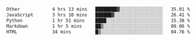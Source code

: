 <!--START_SECTION:waka-->

```txt
Other            4 hrs 13 mins   ████████▓░░░░░░░░░░░░░░░░   35.01 %
JavaScript       3 hrs 10 mins   ██████▓░░░░░░░░░░░░░░░░░░   26.41 %
Python           1 hr 51 mins    ████░░░░░░░░░░░░░░░░░░░░░   15.38 %
Markdown         1 hr 5 mins     ██▒░░░░░░░░░░░░░░░░░░░░░░   09.06 %
HTML             34 mins         █▒░░░░░░░░░░░░░░░░░░░░░░░   04.76 %
```

<!--END_SECTION:waka--> 
 
